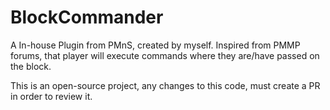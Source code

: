 # BlockCommander
A In-house Plugin from PMnS, created by myself. Inspired from PMMP forums, that player will execute commands where they are/have passed on the block.

This is an open-source project, any changes to this code, must create a PR in order to review it.
